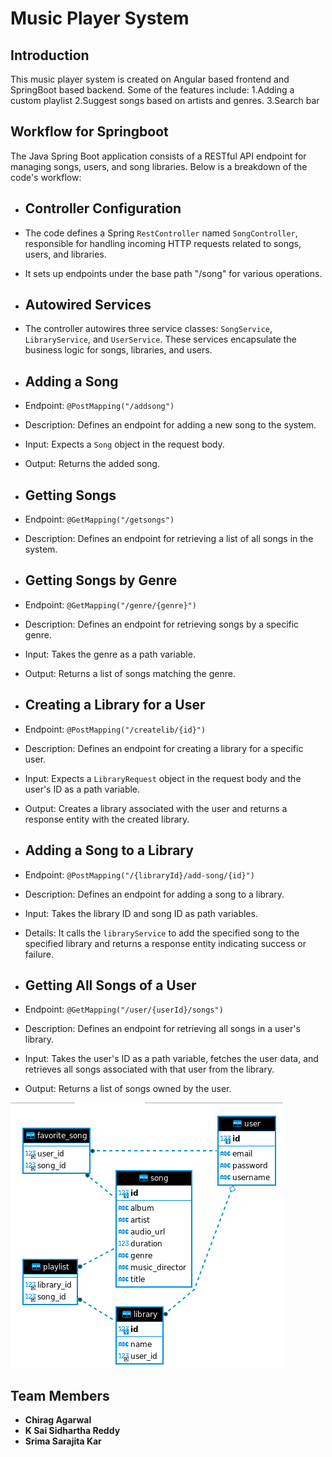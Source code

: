 # Music Player System

## Introduction

This music player system is created on Angular based frontend and SpringBoot based backend. Some of the features include:
1.Adding a custom playlist
2.Suggest songs based on artists and genres.
3.Search bar

## Workflow for Springboot

The Java Spring Boot application consists of a RESTful API endpoint for managing songs, users, and song libraries. Below is a breakdown of the code's workflow:

- ## Controller Configuration

- The code defines a Spring `RestController` named `SongController`, responsible for handling incoming HTTP requests related to songs, users, and libraries.
- It sets up endpoints under the base path "/song" for various operations.

- ## Autowired Services

- The controller autowires three service classes: `SongService`, `LibraryService`, and `UserService`. These services encapsulate the business logic for songs, libraries, and users.

- ## Adding a Song

- Endpoint: `@PostMapping("/addsong")`
- Description: Defines an endpoint for adding a new song to the system.
- Input: Expects a `Song` object in the request body.
- Output: Returns the added song.

- ## Getting Songs

- Endpoint: `@GetMapping("/getsongs")`
- Description: Defines an endpoint for retrieving a list of all songs in the system.

- ## Getting Songs by Genre

- Endpoint: `@GetMapping("/genre/{genre}")`
- Description: Defines an endpoint for retrieving songs by a specific genre.
- Input: Takes the genre as a path variable.
- Output: Returns a list of songs matching the genre.

- ## Creating a Library for a User

- Endpoint: `@PostMapping("/createlib/{id}")`
- Description: Defines an endpoint for creating a library for a specific user.
- Input: Expects a `LibraryRequest` object in the request body and the user's ID as a path variable.
- Output: Creates a library associated with the user and returns a response entity with the created library.

- ## Adding a Song to a Library

- Endpoint: `@PostMapping("/{libraryId}/add-song/{id}")`
- Description: Defines an endpoint for adding a song to a library.
- Input: Takes the library ID and song ID as path variables.
- Details: It calls the `libraryService` to add the specified song to the specified library and returns a response entity indicating success or failure.

- ## Getting All Songs of a User

- Endpoint: `@GetMapping("/user/{userId}/songs")`
- Description: Defines an endpoint for retrieving all songs in a user's library.
- Input: Takes the user's ID as a path variable, fetches the user data, and retrieves all songs associated with that user from the library.
- Output: Returns a list of songs owned by the user.

![Feature Work Flow](https://github.com/srima23/Music-Player-System/blob/main/Music%20system%20ER%20Diagram.png)

## Team Members

- **Chirag Agarwal**
- **K Sai Sidhartha Reddy**
- **Srima Sarajita Kar**
